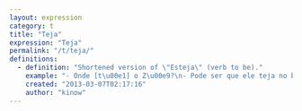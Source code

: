 ```yaml
---
layout: expression
category: t
title: "Teja"
expression: "Teja"
permalink: "/t/teja/"
definitions:
  - definition: "Shortened version of \"Esteja\" (verb to be)."
    example: "- Onde [t\u00e1] o Z\u00e9?\n- Pode ser que ele teja no bar. J\u00e1 deu uma olhada l\u00e1?"
    created: "2013-03-07T02:17:16"
    author: "kinow"
---
```

